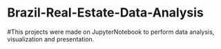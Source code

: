 # Brazil-Real-Estate-Data-Analysis
#This projects were made on JupyterNotebook to perform data analysis, visualization and presentation.
